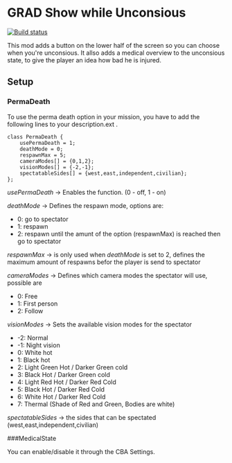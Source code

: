 # GRAD Show while Unconsious
<a href="https://travis-ci.org/gruppe-adler/grad_swu">
        <img src="https://travis-ci.org/gruppe-adler/grad_swu.svg?branch=master" alt="Build status">
    </a>

This mod adds a button on the lower half of the screen so you can choose when you're unconsious. It allso adds a medical overview to the unconsious state, to give the player an idea how bad he is injured.

## Setup
### PermaDeath
To use the perma death option in your mission, you have to add the following lines to your description.ext .

```
class PermaDeath {
    usePermaDeath = 1;
    deathMode = 0;
    respawnMax = 5;
    cameraModes[] = {0,1,2};
    visionModes[] = {-2,-1};
    spectatableSides[] = {west,east,independent,civilian};
};
```

*usePermaDeath* -> Enables the function. (0 - off, 1 - on)

*deathMode* -> Defines the respawn mode, options are:

- 0: go to spectator
- 1: respawn
- 2: respawn until the amunt of the option (respawnMax) is reached then go to spectator

*respawnMax* -> is only used when *deathMode* is set to 2, defines the maximum amount of respawns befor the player is send to spectator

*cameraModes* -> Defines which camera modes the spectator will use, possible are

- 0: Free
- 1: First person
- 2: Follow

*visionModes* -> Sets the available vision modes for the spectator

- -2: Normal
- -1: Night vision
-  0: White hot
-  1: Black hot
-  2: Light Green Hot / Darker Green cold
-  3: Black Hot / Darker Green cold
-  4: Light Red Hot / Darker Red Cold
-  5: Black Hot / Darker Red Cold
-  6: White Hot / Darker Red Cold
-  7: Thermal (Shade of Red and Green, Bodies are white)

*spectatableSides* -> the sides that can be spectated (west,east,independent,civilian)

###MedicalState

You can enable/disable it through the CBA Settings.
